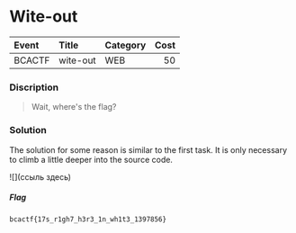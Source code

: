 # Wite-out

| Event | Title | Category | Cost |
|:------|:----------|:---------|-------:|
| BCACTF | wite-out | WEB | 50 |

### Discription
>Wait, where's the flag?

### Solution

The solution for some reason is similar to the first task. It is only necessary to climb a little deeper into the source code.

![](ссыль здесь)

##### Flag

```
bcactf{17s_r1gh7_h3r3_1n_wh1t3_1397856}
```
